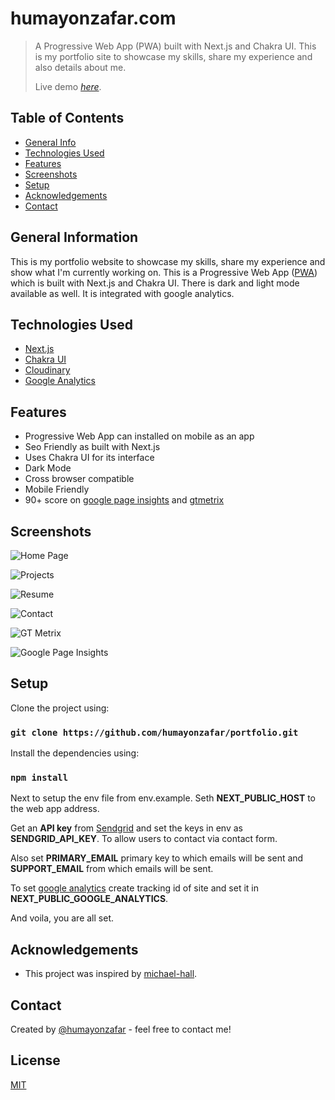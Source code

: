 # humayonzafar.com
> A Progressive Web App (PWA) built with Next.js and Chakra UI. This is my portfolio site to showcase my skills, share my experience and also details about me.
>
> Live demo [_here_](https://www.humayonzafar.com/).

## Table of Contents
* [General Info](#general-information)
* [Technologies Used](#technologies-used)
* [Features](#features)
* [Screenshots](#screenshots)
* [Setup](#setup)
* [Acknowledgements](#setup)
* [Contact](#contact)

## General Information
This is my portfolio website to showcase my skills, share my experience and show what I'm currently working on. This is a Progressive Web App ([PWA](https://developer.mozilla.org/en-US/docs/Web/Progressive_web_apps)) which is built with Next.js and Chakra UI. There is dark and light mode available as well. It is integrated with google analytics.

## Technologies Used
- [Next.js](https://nextjs.org/)
- [Chakra UI](https://chakra-ui.com/)
- [Cloudinary](https://cloudinary.com/)
- [Google Analytics](https://analytics.google.com/analytics/web/)

## Features
- Progressive Web App can installed on mobile as an app
- Seo Friendly as built with Next.js
- Uses Chakra UI for its interface
- Dark Mode 
- Cross browser compatible
- Mobile Friendly
- 90+ score on [google page insights](https://res.cloudinary.com/humayoncloud/image/upload/v1641593155/Portfolio/gpi_pmyrgt.png) and [gtmetrix](https://res.cloudinary.com/humayoncloud/image/upload/v1641593156/Portfolio/gtmertix_ups4yg.png)

## Screenshots
![Home Page](https://res.cloudinary.com/humayoncloud/image/upload/v1641409691/Portfolio/humayonzafar_gz3wix.png)

![Projects](https://res.cloudinary.com/humayoncloud/image/upload/v1641655029/Portfolio/portfolio-projects_wh3ptg.png)

![Resume](https://res.cloudinary.com/humayoncloud/image/upload/v1641593584/Portfolio/resume_tgeocy.png)

![Contact](https://res.cloudinary.com/humayoncloud/image/upload/v1641593583/Portfolio/contact_nvbeeg.png)

![GT Metrix](https://res.cloudinary.com/humayoncloud/image/upload/v1641593156/Portfolio/gtmertix_ups4yg.png)

![Google Page Insights](https://res.cloudinary.com/humayoncloud/image/upload/v1641593155/Portfolio/gpi_pmyrgt.png)

## Setup
Clone the project using:

### `git clone https://github.com/humayonzafar/portfolio.git`

Install the dependencies using:

### `npm install`

Next to setup the env file from env.example. Seth **NEXT_PUBLIC_HOST** to the web app address.

Get an **API key** from [Sendgrid](https://sendgrid.com/) and set the keys in env as **SENDGRID_API_KEY**. To allow users to contact via contact form.

Also set **PRIMARY_EMAIL** primary key to which emails will be sent and **SUPPORT_EMAIL** from which emails will be sent.

To set [google analytics](https://analytics.google.com/analytics/web/) create tracking id of site and set it in **NEXT_PUBLIC_GOOGLE_ANALYTICS**.

And voila, you are all set.

## Acknowledgements
- This project was inspired by [michael-hall](https://github.com/mah51/).

## Contact
Created by [@humayonzafar](https://www.humayonzafar.com/contact) - feel free to contact me!

## License

[MIT](LICENSE)
